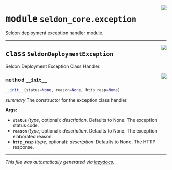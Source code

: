 <!-- markdownlint-disable -->

<a href="../klops/seldon_core/exception.py#L0"><img align="right" style="float:right;" src="https://img.shields.io/badge/-source-cccccc?style=flat-square"></a>

# <kbd>module</kbd> `seldon_core.exception`
Seldon deployment exception handler module. 



---

<a href="../klops/seldon_core/exception.py#L7"><img align="right" style="float:right;" src="https://img.shields.io/badge/-source-cccccc?style=flat-square"></a>

## <kbd>class</kbd> `SeldonDeploymentException`
Seldon Deployment Exception Class Handler. 

<a href="../klops/seldon_core/exception.py#L12"><img align="right" style="float:right;" src="https://img.shields.io/badge/-source-cccccc?style=flat-square"></a>

### <kbd>method</kbd> `__init__`

```python
__init__(status=None, reason=None, http_resp=None)
```

_summary_ The constructor for the exception class handler. 



**Args:**
 
 - <b>`status`</b> (_type_, optional):  _description_. Defaults to None. The exception status code. 
 - <b>`reason`</b> (_type_, optional):  _description_. Defaults to None. The exception elaborated reason. 
 - <b>`http_resp`</b> (_type_, optional):  _description_. Defaults to None. The HTTP response. 







---

_This file was automatically generated via [lazydocs](https://github.com/ml-tooling/lazydocs)._
